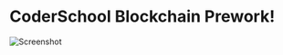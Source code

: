 # CoderSchool Blockchain Prework!
![Screenshot](https://media.giphy.com/media/9Jvesm72x16CBRuamu/giphy.gif)
